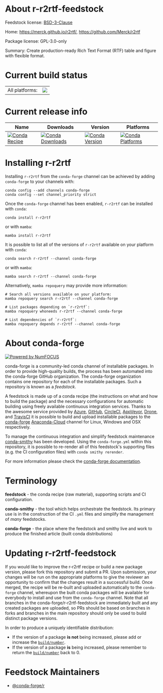 About r-r2rtf-feedstock
=======================

Feedstock license: [BSD-3-Clause](https://github.com/conda-forge/r-r2rtf-feedstock/blob/main/LICENSE.txt)

Home: https://merck.github.io/r2rtf/, https://github.com/Merck/r2rtf

Package license: GPL-3.0-only

Summary: Create production-ready Rich Text Format (RTF) table and figure with flexible format.

Current build status
====================


<table><tr><td>All platforms:</td>
    <td>
      <a href="https://dev.azure.com/conda-forge/feedstock-builds/_build/latest?definitionId=19513&branchName=main">
        <img src="https://dev.azure.com/conda-forge/feedstock-builds/_apis/build/status/r-r2rtf-feedstock?branchName=main">
      </a>
    </td>
  </tr>
</table>

Current release info
====================

| Name | Downloads | Version | Platforms |
| --- | --- | --- | --- |
| [![Conda Recipe](https://img.shields.io/badge/recipe-r--r2rtf-green.svg)](https://anaconda.org/conda-forge/r-r2rtf) | [![Conda Downloads](https://img.shields.io/conda/dn/conda-forge/r-r2rtf.svg)](https://anaconda.org/conda-forge/r-r2rtf) | [![Conda Version](https://img.shields.io/conda/vn/conda-forge/r-r2rtf.svg)](https://anaconda.org/conda-forge/r-r2rtf) | [![Conda Platforms](https://img.shields.io/conda/pn/conda-forge/r-r2rtf.svg)](https://anaconda.org/conda-forge/r-r2rtf) |

Installing r-r2rtf
==================

Installing `r-r2rtf` from the `conda-forge` channel can be achieved by adding `conda-forge` to your channels with:

```
conda config --add channels conda-forge
conda config --set channel_priority strict
```

Once the `conda-forge` channel has been enabled, `r-r2rtf` can be installed with `conda`:

```
conda install r-r2rtf
```

or with `mamba`:

```
mamba install r-r2rtf
```

It is possible to list all of the versions of `r-r2rtf` available on your platform with `conda`:

```
conda search r-r2rtf --channel conda-forge
```

or with `mamba`:

```
mamba search r-r2rtf --channel conda-forge
```

Alternatively, `mamba repoquery` may provide more information:

```
# Search all versions available on your platform:
mamba repoquery search r-r2rtf --channel conda-forge

# List packages depending on `r-r2rtf`:
mamba repoquery whoneeds r-r2rtf --channel conda-forge

# List dependencies of `r-r2rtf`:
mamba repoquery depends r-r2rtf --channel conda-forge
```


About conda-forge
=================

[![Powered by
NumFOCUS](https://img.shields.io/badge/powered%20by-NumFOCUS-orange.svg?style=flat&colorA=E1523D&colorB=007D8A)](https://numfocus.org)

conda-forge is a community-led conda channel of installable packages.
In order to provide high-quality builds, the process has been automated into the
conda-forge GitHub organization. The conda-forge organization contains one repository
for each of the installable packages. Such a repository is known as a *feedstock*.

A feedstock is made up of a conda recipe (the instructions on what and how to build
the package) and the necessary configurations for automatic building using freely
available continuous integration services. Thanks to the awesome service provided by
[Azure](https://azure.microsoft.com/en-us/services/devops/), [GitHub](https://github.com/),
[CircleCI](https://circleci.com/), [AppVeyor](https://www.appveyor.com/),
[Drone](https://cloud.drone.io/welcome), and [TravisCI](https://travis-ci.com/)
it is possible to build and upload installable packages to the
[conda-forge](https://anaconda.org/conda-forge) [Anaconda-Cloud](https://anaconda.org/)
channel for Linux, Windows and OSX respectively.

To manage the continuous integration and simplify feedstock maintenance
[conda-smithy](https://github.com/conda-forge/conda-smithy) has been developed.
Using the ``conda-forge.yml`` within this repository, it is possible to re-render all of
this feedstock's supporting files (e.g. the CI configuration files) with ``conda smithy rerender``.

For more information please check the [conda-forge documentation](https://conda-forge.org/docs/).

Terminology
===========

**feedstock** - the conda recipe (raw material), supporting scripts and CI configuration.

**conda-smithy** - the tool which helps orchestrate the feedstock.
                   Its primary use is in the construction of the CI ``.yml`` files
                   and simplify the management of *many* feedstocks.

**conda-forge** - the place where the feedstock and smithy live and work to
                  produce the finished article (built conda distributions)


Updating r-r2rtf-feedstock
==========================

If you would like to improve the r-r2rtf recipe or build a new
package version, please fork this repository and submit a PR. Upon submission,
your changes will be run on the appropriate platforms to give the reviewer an
opportunity to confirm that the changes result in a successful build. Once
merged, the recipe will be re-built and uploaded automatically to the
`conda-forge` channel, whereupon the built conda packages will be available for
everybody to install and use from the `conda-forge` channel.
Note that all branches in the conda-forge/r-r2rtf-feedstock are
immediately built and any created packages are uploaded, so PRs should be based
on branches in forks and branches in the main repository should only be used to
build distinct package versions.

In order to produce a uniquely identifiable distribution:
 * If the version of a package **is not** being increased, please add or increase
   the [``build/number``](https://docs.conda.io/projects/conda-build/en/latest/resources/define-metadata.html#build-number-and-string).
 * If the version of a package **is** being increased, please remember to return
   the [``build/number``](https://docs.conda.io/projects/conda-build/en/latest/resources/define-metadata.html#build-number-and-string)
   back to 0.

Feedstock Maintainers
=====================

* [@conda-forge/r](https://github.com/conda-forge/r/)


